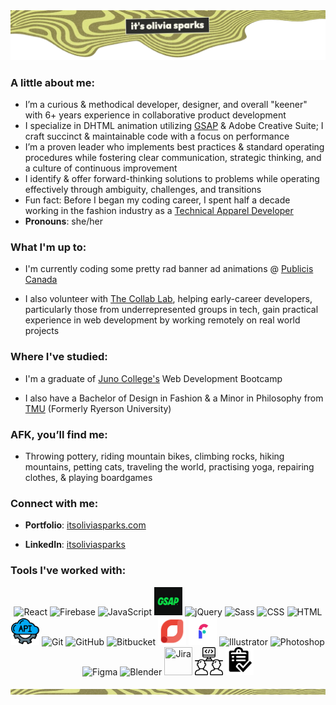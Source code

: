 <img src="https://github.com/itsoliviasparks/itsoliviasparks/blob/main/trippy-swirl-header.png" alt="it's olivia sparks">

### A little about me:
- I’m a curious & methodical developer, designer, and overall "keener" with 6+ years experience in collaborative product development
- I specialize in DHTML animation utilizing [GSAP](https://greensock.com) & Adobe Creative Suite; I craft succinct & maintainable code with a focus on performance
- I’m a proven leader who implements best practices & standard operating procedures while fostering clear communication, strategic thinking, and a culture of continuous improvement
- I identify & offer forward-thinking solutions to problems while operating effectively through ambiguity, challenges, and transitions
- Fun fact: Before I began my coding career, I spent half a decade working in the fashion industry as a [Technical Apparel Developer](https://itsoliviasparks.com/tech-design-work)
- **Pronouns**: she/her

### What I'm up to:
- I'm currently coding some pretty rad banner ad animations @ [Publicis Canada](https://www.publicis.ca)

- I also volunteer with [The Collab Lab](https://the-collab-lab.codes), helping early-career developers, particularly those from underrepresented groups in tech, gain practical experience in web development by working remotely on real world projects

### Where I've studied:
- I'm a graduate of [Juno College's](https://junocollege.com) Web Development Bootcamp

- I also have a Bachelor of Design in Fashion & a Minor in Philosophy from [TMU](https://www.torontomu.ca/fashion/) (Formerly Ryerson University)

### AFK, you’ll find me:
- Throwing pottery, riding mountain bikes, climbing rocks, hiking mountains, petting cats, traveling the world, practising yoga, repairing clothes, & playing boardgames

### Connect with me:
- **Portfolio**: [itsoliviasparks.com](https://itsoliviasparks.com)

- **LinkedIn**: [itsoliviasparks](https://www.linkedin.com/in/itsoliviasparks/)

### Tools I've worked with:
<p align='center'>
<img src='https://cdn.jsdelivr.net/gh/devicons/devicon/icons/react/react-original-wordmark.svg' alt='React' title='React' height='45' width='45'/>
<img src='https://cdn.jsdelivr.net/gh/devicons/devicon/icons/firebase/firebase-plain-wordmark.svg' alt='Firebase' title='Firebase' height='45' width='45'/>
<img src='https://cdn.jsdelivr.net/gh/devicons/devicon/icons/javascript/javascript-plain.svg' alt='JavaScript' title='JavaScript' height='45' width='45'/>
<img src='https://github.com/itsoliviasparks/itsoliviasparks/blob/main/icons/gsap-icon.png' alt='GSAP' title='GSAP' height='45' width='45'/> 
<img src='https://cdn.jsdelivr.net/gh/devicons/devicon/icons/jquery/jquery-plain-wordmark.svg' alt='jQuery' title='jQuery' height='45' width='45'/> 
<img src='https://cdn.jsdelivr.net/gh/devicons/devicon/icons/sass/sass-original.svg' alt='Sass' title='Sass' height='45' width='45'/>
<img src='https://cdn.jsdelivr.net/gh/devicons/devicon/icons/css3/css3-plain-wordmark.svg' alt='CSS' title='CSS' height='45' width='45'/>
<img src='https://cdn.jsdelivr.net/gh/devicons/devicon/icons/html5/html5-plain-wordmark.svg' alt='HTML' title='HTML' height='45' width='45'/>
<img src='https://github.com/itsoliviasparks/itsoliviasparks/blob/main/icons/api-icon.png' alt='Restful APIs' title='Restful APIs' height='45' width='45'/> 
<img src='https://www.vectorlogo.zone/logos/git-scm/git-scm-icon.svg' alt='Git' title='Git' width='45' height='45'/>
<img src='https://cdn.jsdelivr.net/gh/devicons/devicon/icons/github/github-original-wordmark.svg' alt='GitHub' title='GitHub' height='45' width='45'/>
<img src='https://cdn.jsdelivr.net/gh/devicons/devicon/icons/bitbucket/bitbucket-original-wordmark.svg' alt='Bitbucket' title='Bitbucket' height='45' width='45'/>
<img src='https://github.com/itsoliviasparks/itsoliviasparks/blob/main/icons/google-studio-icon.png' alt='Google Studio' title='Google Studio' height='45' width='45'/>
<img src='https://github.com/itsoliviasparks/itsoliviasparks/blob/main/icons/flashtalking-icon.png' alt='Flashtalking' title='Flashtalking' height='45' width='45'/> 
<img src='https://cdn.jsdelivr.net/gh/devicons/devicon@latest/icons/illustrator/illustrator-plain.svg' alt='Illustrator' title='Illustrator' height='45' width='45'/>
<img src='https://cdn.jsdelivr.net/gh/devicons/devicon@latest/icons/photoshop/photoshop-original.svg' alt='Photoshop' title='Photoshop' width='45' height='45'/>
<img src='https://www.vectorlogo.zone/logos/figma/figma-icon.svg' alt='Figma' title='Figma' height='45' width='45' />
<img src='https://cdn.jsdelivr.net/gh/devicons/devicon/icons/blender/blender-original.svg' alt='Blender' title='Blender' height='45' width='45'/>
<img src='https://cdn.jsdelivr.net/gh/devicons/devicon@latest/icons/jira/jira-original-wordmark.svg' title='Jira' height='45' width='45'/>
<img src='https://github.com/itsoliviasparks/itsoliviasparks/blob/main/icons/pair-programming-icon.png' alt='Pair Programming' title='Pair Programming' height='45' width='45'/>
<img src='https://github.com/itsoliviasparks/itsoliviasparks/blob/main/icons/project-management-icon.png' alt='Project Management' title='Project Management' height='45' width='45'/> 
</p>

<img src="https://github.com/itsoliviasparks/itsoliviasparks/blob/main/trippy-swirl-footer.jpeg">
